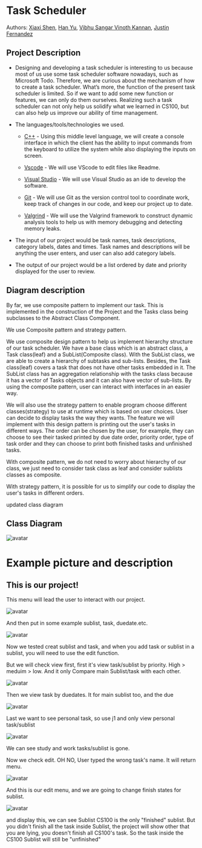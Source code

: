 # Task Scheduler 
 
  Authors: [Xiaxi Shen](https://github.com/xshen053), [Han Yu](https://github.com/BFLion), [Vibhu Sangar Vinoth Kannan](https://github.com/VibhuSVK), [Justin Fernandez](https://github.com/j9950)

## Project Description
* Designing and developing a task scheduler is interesting to us because most of us use some task scheduler software nowadays, such as Microsoft Todo. Therefore, we are curious about the mechanism of how to create a task scheduler. What’s more, the function of the present task scheduler is limited. So if we want to add some new function or features, we can only do them ourselves. Realizing such a task scheduler can not only help us solidify what we learned in CS100, but can also help us improve our ability of time management.
  
 
* The languages/tools/technologies we used.
    * [C++](https://www.cplusplus.com/) - Using this middle level language, we will create a console interface in which the client has the ability to input commands from the keyboard to utilize the system while also displaying the inputs on screen.
    
    * [Vscode](https://code.visualstudio.com/) - We will use VScode to edit files like Readme.
    
    * [Visual Studio](https://cmake.org/) - We will use Visual Studio as an ide to develop the software.
    
    * [Git](https://git-scm.com/) - We will use Git as the version control tool to coordinate work, keep track of changes in our code, and keep our project up to date. 
    
    * [Valgrind](https://valgrind.org/) - We will use the Valgrind framework to construct dynamic analysis tools to help us with memory debugging and detecting memory leaks.



 * The input of our project would be task names, task descriptions, category labels, dates and times. Task names and descriptions will be anything the user enters, and user can also add category labels.
 * The output of our project would  be a list ordered by date and priority displayed for the user to review.




## Diagram description

By far, we use composite pattern to implement our task. This is implemented in the construction of the Project and the Tasks class being subclasses to the Abstract Class Component. 
   


 We use Composite pattern and strategy pattern.

 We use composite design pattern to help us implement hierarchy structure of our task scheduler.
We have a base class which is an abstract class, a Task class(leaf) and a SubList(Composite class). With the SubList class, we are able to create a hierarchy of subtasks and sub-lists. Besides, the Task class(leaf) covers a task that does not have other tasks embedded in it. The SubList class has an aggregation relationship with the tasks class because it has a vector of Tasks objects and it can also have vector of sub-lists. By using the composite pattern, user can interact with interfaces in an easier way.

We will also use the strategy pattern to enable program choose different classes(strategy) to use at runtime which is based on user choices. User can decide to display tasks the way they wants. The feature we will implement with this design pattern is printing out the user's tasks in different ways. The order can be chosen by the user, for example, they can choose to see their tasked printed by due date order, priority order, type of task order and they can choose to print both finished tasks and unfinished tasks. 


 With composite pattern, we do not need to worry about hierarchy of our class, we just need to consider task class as leaf and consider sublists classes as composite.
 
 With strategy pattern, it is possible for us to simplify our code to display the user's tasks in different orders.

 updated class diagram
## Class Diagram
![avatar](https://github.com/cs100/final-project-xshen053-hyu146-jfern025-vvino005/raw/master/UML/finaldiagram.png)

# Example picture and description
## This is our project!
This menu will lead the user to interact with our project.

![avatar](https://github.com/cs100/final-project-xshen053-hyu146-jfern025-vvino005/blob/master/picture/menu.png)

And then put in some example sublist, task, duedate.etc.

![avatar](https://github.com/cs100/final-project-xshen053-hyu146-jfern025-vvino005/blob/master/picture/PutExamplein.png)

Now we tested creat sublist and task, and when you add task or sublist in a sublist, you will need to use the edit function.

But we will check view first, first it's view task/sublist by priority. High > meduim > low. And it only Compare main Sublist/task with each other.

![avatar](https://github.com/cs100/final-project-xshen053-hyu146-jfern025-vvino005/blob/master/picture/h1.png)

Then we view task by duedates. It for main sublist too, and the due 

![avatar](https://github.com/cs100/final-project-xshen053-hyu146-jfern025-vvino005/blob/master/picture/i1.png)

Last we want to see personal task, so use j1 and only view personal task/sublist

![avatar](https://github.com/cs100/final-project-xshen053-hyu146-jfern025-vvino005/blob/master/picture/j1personal.png)

We can see study and work tasks/sublist is gone.

Now we check edit. OH NO, User typed the wrong task's name. It will return menu.

![avatar]( https://github.com/cs100/final-project-xshen053-hyu146-jfern025-vvino005/blob/master/picture/wrong%20name%20about%20task.png)

And this is our edit menu, and we are going to change finish states for sublist.

![avatar](https://github.com/cs100/final-project-xshen053-hyu146-jfern025-vvino005/blob/master/picture/change%20finished%20and%20display.png)
 
 and display this, we can see Sublist CS100 is the only "finished" sublist. But you didn't finish all the task inside Sublist, the project will show other that you are lying, you doesn't finish all CS100's task. So the task inside the CS100 Sublist will still be "unfinished"
 
 







 

